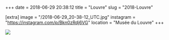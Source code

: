 +++
date = 2018-06-29 20:38:12
title = "Louvre"
slug = "2018-Louvre"

[extra]
image = "/2018-06-29_20-38-12_UTC.jpg"
instagram = "https://instagram.com/p/Bkn0zRdj6VG"
location = "Musée du Louvre"
+++

<img src="/2018-06-29_20-38-12_UTC.jpg" />
